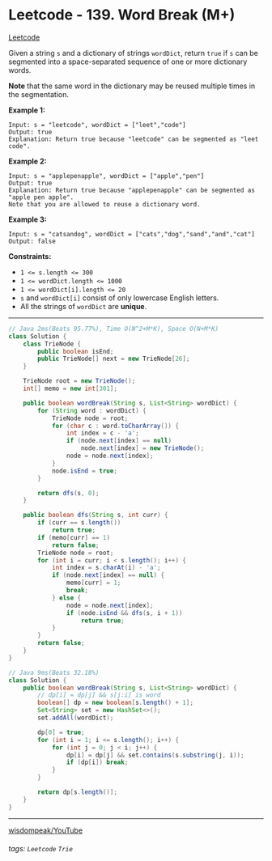 # Leetcode - 139. Word Break (M+)

[Leetcode](https://leetcode.com/problems/word-break/description/)

Given a string `s` and a dictionary of strings `wordDict`, return `true` if `s` can be segmented into a space-separated sequence of one or more dictionary words.

**Note** that the same word in the dictionary may be reused multiple times in the segmentation.

**Example 1:**
```
Input: s = "leetcode", wordDict = ["leet","code"]
Output: true
Explanation: Return true because "leetcode" can be segmented as "leet code".
```
**Example 2:**
```
Input: s = "applepenapple", wordDict = ["apple","pen"]
Output: true
Explanation: Return true because "applepenapple" can be segmented as "apple pen apple".
Note that you are allowed to reuse a dictionary word.
```
**Example 3:**
```
Input: s = "catsandog", wordDict = ["cats","dog","sand","and","cat"]
Output: false
```
**Constraints:**

-   `1 <= s.length <= 300`
-   `1 <= wordDict.length <= 1000`
-   `1 <= wordDict[i].length <= 20`
-   `s` and `wordDict[i]` consist of only lowercase English letters.
-   All the strings of `wordDict` are **unique**.

---
```java
// Java 2ms(Beats 95.77%), Time O(N^2+M*K), Space O(N+M*K)
class Solution {
    class TrieNode {
        public boolean isEnd;
        public TrieNode[] next = new TrieNode[26];
    }

    TrieNode root = new TrieNode();
    int[] memo = new int[301];

    public boolean wordBreak(String s, List<String> wordDict) {
        for (String word : wordDict) {
            TrieNode node = root;
            for (char c : word.toCharArray()) {
                int index = c - 'a';
                if (node.next[index] == null)
                    node.next[index] = new TrieNode();
                node = node.next[index];
            }
            node.isEnd = true;
        }

        return dfs(s, 0);
    }

    public boolean dfs(String s, int curr) {
        if (curr == s.length())
            return true;
        if (memo[curr] == 1)
            return false;
        TrieNode node = root;
        for (int i = curr; i < s.length(); i++) {
            int index = s.charAt(i) - 'a';
            if (node.next[index] == null) {
                memo[curr] = 1;
                break;
            } else {
                node = node.next[index];
                if (node.isEnd && dfs(s, i + 1))
                    return true;
            }
        }
        return false;
    }
}
```

```java
// Java 9ms(Beats 32.18%)
class Solution {
    public boolean wordBreak(String s, List<String> wordDict) {
        // dp[i] = dp[j] && s[j:i] is word
        boolean[] dp = new boolean[s.length() + 1];
        Set<String> set = new HashSet<>();
        set.addAll(wordDict);

        dp[0] = true;
        for (int i = 1; i <= s.length(); i++) {
            for (int j = 0; j < i; j++) {
                dp[i] = dp[j] && set.contains(s.substring(j, i));
                if (dp[i]) break;
            }
        }

        return dp[s.length()];
    }
}
```
---

[wisdompeak/YouTube](https://www.youtube.com/watch?v=eYT-hKQ1au4)

###### tags: `Leetcode` `Trie`